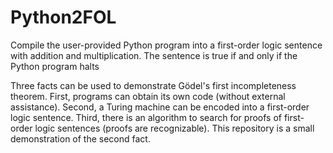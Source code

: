 # Python2FOL
Compile the user-provided Python program into a first-order logic sentence with addition and multiplication. The sentence is true if and only if the Python program halts

Three facts can be used to demonstrate Gödel's first incompleteness theorem. First, programs can obtain its own code (without external assistance). Second, a Turing machine can be encoded into a first-order logic sentence. Third, there is an algorithm to search for proofs of first-order logic sentences (proofs are recognizable). This repository is a small demonstration of the second fact.
